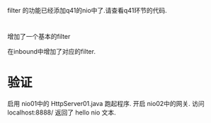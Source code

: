 filter 的功能已经添加q41的nio中了.请查看q41环节的代码.



# 
增加了一个基本的filter

在inbound中增加了对应的filter.


# 验证

启用 nio01中的 HttpServer01.java 跑起程序.
开启 nio02中的网关.
访问 localhost:8888/ 返回了 hello nio 文本.

